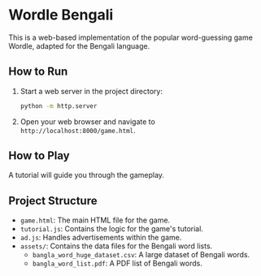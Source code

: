 # Wordle Bengali

This is a web-based implementation of the popular word-guessing game Wordle, adapted for the Bengali language.

## How to Run

1.  Start a web server in the project directory:
    ```bash
    python -m http.server
    ```
2.  Open your web browser and navigate to `http://localhost:8000/game.html`.

## How to Play

A tutorial will guide you through the gameplay.

## Project Structure

*   `game.html`: The main HTML file for the game.
*   `tutorial.js`: Contains the logic for the game's tutorial.
*   `ad.js`: Handles advertisements within the game.
*   `assets/`: Contains the data files for the Bengali word lists.
    *   `bangla_word_huge_dataset.csv`: A large dataset of Bengali words.
    *   `bangla_word_list.pdf`: A PDF list of Bengali words.